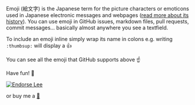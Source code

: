 Emoji (絵文字) is the Japanese term for the picture characters or emoticons used in Japanese electronic messages and webpages ([read more about its history](http://en.wikipedia.org/wiki/Emoji)). You can use emoji in GitHub issues, markdown files, pull requests, commit messages... basically almost anywhere you see a textfield.

To include an emoji inline simply wrap its name in colons e.g. writing `:thumbsup:` will display a :thumbsup:

You can see all the emoji that GitHub supports above :point_up:

Have fun! :tada:

[![Endorse Lee](http://api.coderwall.com/mdeiters/endorsecount.png)](http://coderwall.com/leereilly)

or buy me a [:beer:](http://en.wikipedia.org/wiki/Beerware)
